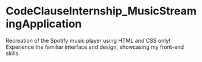 # CodeClauseInternship_MusicStreamingApplication
Recreation of the Spotify music player using HTML and CSS only! Experience the familiar interface and design, showcasing my front-end skills.
